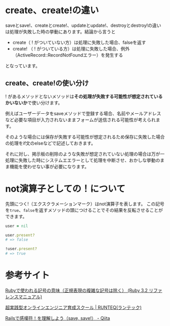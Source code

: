 # create、create!の違い


saveとsave!、createとcreate!、updateとupdate!、destroyとdestroy!の違いは処理が失敗した時の挙動にあります。結論から言うと

- create（ ! がついていない方）は処理に失敗した場合、falseを返す
- create! （ ! がついている方）は処理に失敗した場合、例外（ActiveRecord::RecordNotFoundエラー）を発生する

となっています。




## create、create!の使い分け


! があるメソッドとないメソッドは**その処理が失敗する可能性が想定されているかいないか**で使い分けます。

例えばユーザーデータをsaveメソッドで登録する場合、名前やメールアドレスなど必要な項目が入力されないままフォームが送信される可能性が考えられます。

そのような場合には保存が失敗する可能性が想定されるため保存に失敗した場合の処理をif文のelseなどで記述しておきます。

それに対し、掲示板の削除のような失敗が想定されていない処理の場合は万が一処理に失敗した時にシステムエエラーとして処理を中断させ、おかしな挙動のまま機能を使わせない事が必要になります。



# not演算子としての！について

先頭につく!（エクスクラメーションマーク）はnot演算子を表します。
この記号を`true`、`false`を返すメソッドの頭につけることでその結果を反転させることができます。

```ruby
user = nil

user.present?
# => false

!user.present?
# => true
```



# 参考サイト

[Rubyで使われる記号の意味（正規表現の複雑な記号は除く） (Ruby 3.2 リファレンスマニュアル)](https://docs.ruby-lang.org/ja/latest/doc/symref.html)

[超実践型オンラインエンジニア育成スクール | RUNTEQ(ランテック)](https://school.runteq.jp/v3/curriculums/rails_basic/chapters/13/hint)

[Railsで感嘆符！を理解しよう（save, save!） - Qiita](https://qiita.com/ozin/items/5968971c9d2b3ab0a84d)
